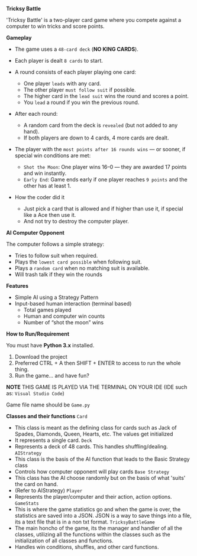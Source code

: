 **Tricksy Battle**

'Tricksy Battle' is a two-player card game where you compete against a computer to win tricks and score points.

**Gameplay**

- The game uses a `48-card deck` (**NO KING CARDS**).
- Each player is dealt `8 cards` to start.
- A round consists of each player playing one card:
  - One player `leads` with any card.
  - The other player `must follow suit` if possible.
  - The higher card in the `lead suit` wins the round and scores a point.
  - You `lead` a round if you win the previous round. 
- After each round:
  - A random card from the deck is `revealed` (but not added to any hand).
  - If both players are down to 4 cards, 4 more cards are dealt.
- The player with the `most points after 16 rounds wins` — or sooner, if special win conditions are met:
  - `Shot the Moon`: One player wins 16–0 — they are awarded 17 points and win instantly.
  - `Early End`: Game ends early if one player reaches `9 points` and the other has at least 1.


- How the coder did it
  - Just pick a card that is allowed and if higher than use it, if special like a Ace then use it. 
  - And not try to destroy the computer player.

**AI Computer Opponent**

The computer follows a simple strategy:
- Tries to follow suit when required.
- Plays the `lowest card possible` when following suit.
- Plays a `random card` when no matching suit is available.
- Will trash talk if they win the rounds

**Features**

- Simple AI using a Strategy Pattern
- Input-based human interaction (terminal based)
  - Total games played
  - Human and computer win counts
  - Number of “shot the moon” wins

**How to Run/Requirement**

You must have **Python 3.x** installed.

1. Download the project
2. Preferred CTRL + A then SHIFT + ENTER to access to run the whole thing.
3. Run the game... and have fun?

**NOTE** THIS GAME IS PLAYED VIA THE TERMINAL ON YOUR IDE (IDE such as: `Visual Studio Code`)

Game file name should be `Game.py`


**Classes and their functions**
`Card`
  - This class is meant as the defining class for cards such as Jack of Spades, Diamonds, Queen, Hearts, etc. The values get initialized
  - It represents a single card.
`Deck`
  - Represents a deck of 48 cards. This handles shuffling/dealing. 
`AIStrategy`
  - This class is the basis of the AI function that leads to the Basic Strategy class
  - Controls how computer opponent will play cards
`Base Strategy`
  - This class has the AI choose randomly but on the basis of what 'suits' the card on hand.
  - (Refer to AIStrategy)
`Player` 
  - Represents the player/computer and their action, action options.
`GameStats`
  - This is where the game statistics go and when the game is over, the statistics are saved into a JSON. JSON is a way to save things into a file, its a text file that is in a non txt format.
`TricksyBattleGame`
  - The main honcho of the game, its the manager and handler of all the classes, utilizing all the functions within the classes such as the initialization of all classes and functions. 
  - Handles win conditions, shuffles, and other card functions. 